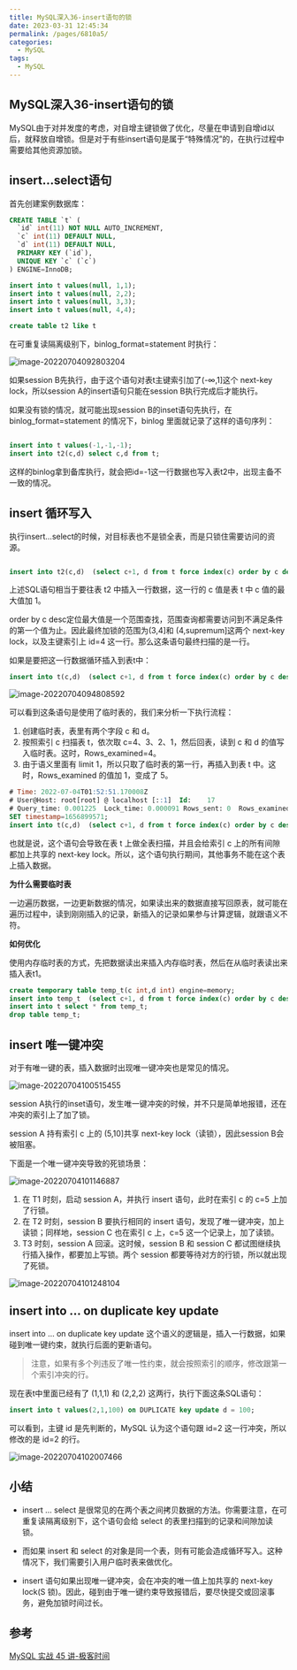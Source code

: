 ```yaml
---
title: MySQL深入36-insert语句的锁
date: 2023-03-31 12:45:34
permalink: /pages/6810a5/
categories: 
  - MySQL
tags: 
  - MySQL
---
```

## MySQL深入36-insert语句的锁

MySQL由于对并发度的考虑，对自增主键锁做了优化，尽量在申请到自增id以后，就释放自增锁。但是对于有些insert语句是属于“特殊情况”的，在执行过程中需要给其他资源加锁。

## insert...select语句

首先创建案例数据库：

```sql
CREATE TABLE `t` (
  `id` int(11) NOT NULL AUTO_INCREMENT,
  `c` int(11) DEFAULT NULL,
  `d` int(11) DEFAULT NULL,
  PRIMARY KEY (`id`),
  UNIQUE KEY `c` (`c`)
) ENGINE=InnoDB;

insert into t values(null, 1,1);
insert into t values(null, 2,2);
insert into t values(null, 3,3);
insert into t values(null, 4,4);

create table t2 like t
```

在可重复读隔离级别下，binlog_format=statement 时执行：

![image-20220704092803204](https://blog-1300853183.cos.ap-chengdu.myqcloud.com/img/image-20220704092803204.png)

如果session B先执行，由于这个语句对表t主键索引加了(-∞,1]这个 next-key lock，所以session A的insert语句只能在session B执行完成后才能执行。

如果没有锁的情况，就可能出现session B的inset语句先执行，在 binlog_format=statement 的情况下，binlog 里面就记录了这样的语句序列：

```sql

insert into t values(-1,-1,-1);
insert into t2(c,d) select c,d from t;
```

这样的binlog拿到备库执行，就会把id=-1这一行数据也写入表t2中，出现主备不一致的情况。

## insert 循环写入

执行insert...select的时候，对目标表也不是锁全表，而是只锁住需要访问的资源。

```sql

insert into t2(c,d)  (select c+1, d from t force index(c) order by c desc limit 1);
```

上述SQL语句相当于要往表 t2 中插入一行数据，这一行的 c 值是表 t 中 c 值的最大值加 1。

order by c desc定位最大值是一个范围查找，范围查询都需要访问到不满足条件的第一个值为止。因此最终加锁的范围为(3,4]和 (4,supremum]这两个 next-key lock，以及主键索引上 id=4 这一行。那么这条语句最终扫描的是一行。

如果是要把这一行数据循环插入到表t中：

```sql
insert into t(c,d)  (select c+1, d from t force index(c) order by c desc limit 1);
```

![image-20220704094808592](https://blog-1300853183.cos.ap-chengdu.myqcloud.com/img/image-20220704094808592.png)

可以看到这条语句是使用了临时表的，我们来分析一下执行流程：

1. 创建临时表，表里有两个字段 c 和 d。
2. 按照索引 c 扫描表 t，依次取 c=4、3、2、1，然后回表，读到 c 和 d 的值写入临时表。这时，Rows_examined=4。
3. 由于语义里面有 limit 1，所以只取了临时表的第一行，再插入到表 t 中。这时，Rows_examined 的值加 1，变成了 5。

```sql
# Time: 2022-07-04T01:52:51.170008Z
# User@Host: root[root] @ localhost [::1]  Id:    17
# Query_time: 0.001225  Lock_time: 0.000091 Rows_sent: 0  Rows_examined: 5
SET timestamp=1656899571;
insert into t(c,d)  (select c+1, d from t force index(c) order by c desc limit 1);
```

也就是说，这个语句会导致在表 t 上做全表扫描，并且会给索引 c 上的所有间隙都加上共享的 next-key lock。所以，这个语句执行期间，其他事务不能在这个表上插入数据。

**为什么需要临时表**

一边遍历数据，一边更新数据的情况，如果读出来的数据直接写回原表，就可能在遍历过程中，读到刚刚插入的记录，新插入的记录如果参与计算逻辑，就跟语义不符。

**如何优化**

使用内存临时表的方式，先把数据读出来插入内存临时表，然后在从临时表读出来插入表t1。

```sql
create temporary table temp_t(c int,d int) engine=memory;
insert into temp_t  (select c+1, d from t force index(c) order by c desc limit 1);
insert into t select * from temp_t;
drop table temp_t;
```

## insert 唯一键冲突

对于有唯一键的表，插入数据时出现唯一键冲突也是常见的情况。

![image-20220704100515455](https://blog-1300853183.cos.ap-chengdu.myqcloud.com/img/image-20220704100515455.png)

session A执行的inset语句，发生唯一键冲突的时候，并不只是简单地报错，还在冲突的索引上了加了锁。

session A 持有索引 c 上的 (5,10]共享 next-key lock（读锁），因此session B会被阻塞。

下面是一个唯一键冲突导致的死锁场景：

![image-20220704101146887](https://blog-1300853183.cos.ap-chengdu.myqcloud.com/img/image-20220704101146887.png)

1. 在 T1 时刻，启动 session A，并执行 insert 语句，此时在索引 c 的 c=5 上加了行锁。
2. 在 T2 时刻，session B 要执行相同的 insert 语句，发现了唯一键冲突，加上读锁；同样地，session C 也在索引 c 上，c=5 这一个记录上，加了读锁。
3. T3 时刻，session A 回滚。这时候，session B 和 session C 都试图继续执行插入操作，都要加上写锁。两个 session 都要等待对方的行锁，所以就出现了死锁。

![image-20220704101248104](https://blog-1300853183.cos.ap-chengdu.myqcloud.com/img/image-20220704101248104.png)

## insert into ... on duplicate key update

insert into … on duplicate key update 这个语义的逻辑是，插入一行数据，如果碰到唯一键约束，就执行后面的更新语句。

> 注意，如果有多个列违反了唯一性约束，就会按照索引的顺序，修改跟第一个索引冲突的行。

现在表t中里面已经有了 (1,1,1) 和 (2,2,2) 这两行，执行下面这条SQL语句：

```sql
insert into t values(2,1,100) on DUPLICATE key update d = 100;
```

可以看到，主键 id 是先判断的，MySQL 认为这个语句跟 id=2 这一行冲突，所以修改的是 id=2 的行。

![image-20220704102007466](https://blog-1300853183.cos.ap-chengdu.myqcloud.com/img/image-20220704102007466.png)

## 小结

- insert … select 是很常见的在两个表之间拷贝数据的方法。你需要注意，在可重复读隔离级别下，这个语句会给 select 的表里扫描到的记录和间隙加读锁。

- 而如果 insert 和 select 的对象是同一个表，则有可能会造成循环写入。这种情况下，我们需要引入用户临时表来做优化。
- insert 语句如果出现唯一键冲突，会在冲突的唯一值上加共享的 next-key lock(S 锁)。因此，碰到由于唯一键约束导致报错后，要尽快提交或回滚事务，避免加锁时间过长。

## 参考

[MySQL 实战 45 讲-极客时间](https://time.geekbang.org/column/intro/100020801?tab=catalog)